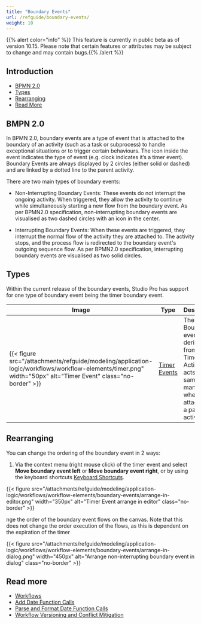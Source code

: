 ```yaml
---
title: "Boundary Events"
url: /refguide/boundary-events/
weight: 10
---
```


{{% alert color="info" %}}
This feature is currently in public beta as of version 10.15. Please note that certain features or attributes may be subject to change and may contain bugs.{{% /alert %}}

## Introduction

* [BPMN 2.0](#BPMN-2.0)
* [Types](#types)
* [Rearranging](#rearranging)
* [Read More](#read-more)

## BMPN 2.0

In BPMN 2.0, boundary events are a type of event that is attached to the boundary of an activity (such as a task or subprocess) to handle exceptional situations or to trigger certain behaviours. The icon inside the event indicates the type of event (e.g. clock indicates it’s a timer event). Boundary Events are always displayed by 2 circles (either solid or dashed) and are linked by a dotted line to the parent activity. 

There are two main types of boundary events:

- Non-Interrupting Boundary Events: These events do not interrupt the ongoing activity. When triggered, they allow the activity to continue while simultaneously starting a new flow from the boundary event. As per BPMN2.0 specification, non-interrupting boundary events are visualised as two dashed circles with an icon in the center.

- Interrupting Boundary Events: When these events are triggered, they interrupt the normal flow of the activity they are attached to. The activity stops, and the process flow is redirected to the boundary event's outgoing sequence flow. As per BPMN2.0 specification, interrupting boundary events are visualised as two solid circles.

## Types

Within the current release of the boundary events, Studio Pro has support for one type of boundary event being the timer boundary event.

|Image | Type | Description|
|-------- | -------- | --------|
| {{< figure src="/attachments/refguide/modeling/application-logic/workflows/workflow-elements/timer.png" width="50px" alt="Timer Event" class="no-border" >}} | [Timer Events](/refguide/timer-event) | The Timer Boundary events is derived from the Timer Activity and acts in the same manner when attached to a parent activity.|

## Rearranging

You can change the ordering of the boundary event in 2 ways:

1. Via the context menu (right mouse click) of the timer event and select **Move boundary event left** or **Move boundary event right**, or by using the keyboard shortcuts [Keyboard Shortcuts](/refguide/keyboard-shortcuts/#editors-only).
 
{{< figure src="/attachments/refguide/modeling/application-logic/workflows/workflow-elements/boundary-events/arrange-in-editor.png" width="350px" alt="Timer Event arrange in editor" class="no-border" >}}

nge the order of the boundary event flows on the canvas. Note that this does not change the order execution of the flows, as this is dependent on the expiration of the timer

{{< figure src="/attachments/refguide/modeling/application-logic/workflows/workflow-elements/boundary-events/arrange-in-dialog.png" width="450px" alt="Arrange non-interrupting boundary event in dialog" class="no-border" >}}

## Read more

* [Workflows](/refguide/workflows/)
* [Add Date Function Calls](/refguide/add-date-function-calls/)
* [Parse and Format Date Function Calls](/refguide/parse-and-format-date-function-calls/)
* [Workflow Versioning and Conflict Mitigation](/refguide/workflow-versioning/)